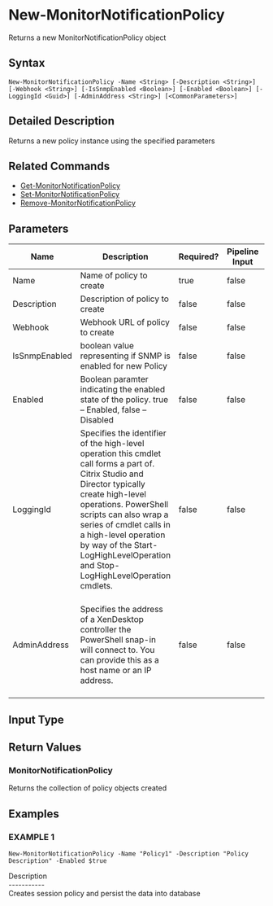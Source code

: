 ﻿# New-MonitorNotificationPolicy

   Returns a new MonitorNotificationPolicy object

## Syntax
```
New-MonitorNotificationPolicy -Name <String> [-Description <String>] [-Webhook <String>] [-IsSnmpEnabled <Boolean>] [-Enabled <Boolean>] [-LoggingId <Guid>] [-AdminAddress <String>] [<CommonParameters>]
```

## Detailed Description
   Returns a new policy instance using the specified parameters

## Related Commands
  * [Get-MonitorNotificationPolicy](Get-MonitorNotificationPolicy.html)
  * [Set-MonitorNotificationPolicy](Set-MonitorNotificationPolicy.html)
  * [Remove-MonitorNotificationPolicy](Remove-MonitorNotificationPolicy.html)
## Parameters

| Name   | Description | Required? | Pipeline Input | Default Value |
| --- | --- | --- | --- | --- |
| Name | Name of policy to create | true | false |  |
| Description | Description of policy to create | false | false |  |
| Webhook | Webhook URL of policy to create | false | false |  |
| IsSnmpEnabled | boolean value representing if SNMP is enabled for new Policy | false | false |  |
| Enabled | Boolean paramter indicating the enabled state of the policy. true – Enabled, false – Disabled | false | false |  |
| LoggingId | Specifies the identifier of the high-level operation this cmdlet call forms a part of. Citrix Studio and Director typically create high-level operations. PowerShell scripts can also wrap a series of cmdlet calls in a high-level operation by way of the Start-LogHighLevelOperation and Stop-LogHighLevelOperation cmdlets. | false | false |  |
| AdminAddress | Specifies the address of a XenDesktop controller the PowerShell snap-in will connect to. You can provide this as a host name or an IP address. | false | false | Localhost. Once a value is provided by any cmdlet, this value becomes the default. |

## Input Type
### 
   
## Return Values
### MonitorNotificationPolicy
   Returns the collection of policy objects created
## Examples

### EXAMPLE 1
```
New-MonitorNotificationPolicy -Name "Policy1" -Description "Policy Description" -Enabled $true
```
   Description<br>-----------<br>Creates session policy and persist the data into database
